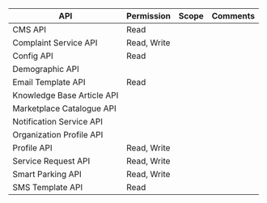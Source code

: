 
| **API** | **Permission**  | **Scope**  | **Comments**  |
|--|--|--|--|
| CMS API | Read |  |  |
| Complaint Service API | Read, Write |  |  |
| Config API | Read |  |  |
| Demographic API |  |  |  |
| Email Template API | Read |  |  |
| Knowledge Base Article API |  |  |  |
| Marketplace Catalogue API  |  |  |  |
| Notification Service API  |  |  |  |
| Organization Profile API  |  |  |  |
| Profile API  | Read, Write |  |  |
| Service Request API  | Read, Write |  |  |
| Smart Parking API  | Read, Write |  |  |
| SMS Template API  | Read |  |  |

